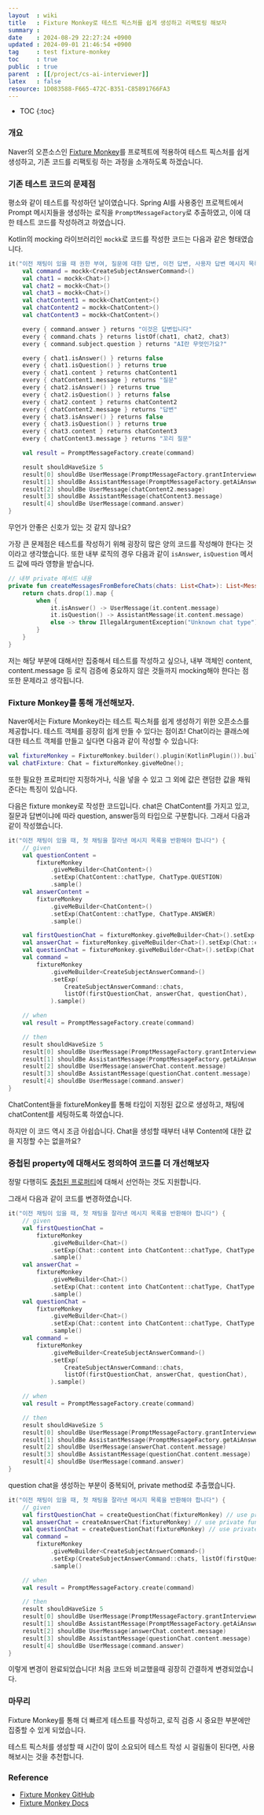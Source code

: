 ```yaml
---
layout  : wiki
title   : Fixture Monkey로 테스트 픽스처를 쉽게 생성하고 리팩토링 해보자 
summary : 
date    : 2024-08-29 22:27:24 +0900
updated : 2024-09-01 21:46:54 +0900
tag     : test fixture-monkey
toc     : true
public  : true
parent  : [[/project/cs-ai-interviewer]]
latex   : false
resource: 1D083588-F665-472C-B351-C85891766FA3
---
```

* TOC
{:toc}

### 개요

Naver의 오픈소스인 [Fixture Monkey](https://github.com/naver/fixture-monkey)를 프로젝트에 적용하여 테스트 픽스처를 쉽게 생성하고, 기존 코드를 리팩토링 하는 과정을 소개하도록 하겠습니다.

### 기존 테스트 코드의 문제점

평소와 같이 테스트를 작성하던 날이였습니다. Spring AI를 사용중인 프로젝트에서 Prompt 메시지들을 생성하는 로직을 `PromptMessageFactory`로 추출하였고, 이에 대한 테스트 코드를 작성하려고 하였습니다.

Kotlin의 mocking 라이브러리인 `mockk`로 코드를 작성한 코드는 다음과 같은 형태였습니다.

```kotlin
it("이전 채팅이 있을 때 권한 부여, 질문에 대한 답변, 이전 답변, 사용자 답변 메시지 목록을 반환한다") {
	val command = mockk<CreateSubjectAnswerCommand>()
	val chat1 = mockk<Chat>()
	val chat2 = mockk<Chat>()
	val chat3 = mockk<Chat>()
	val chatContent1 = mockk<ChatContent>()
	val chatContent2 = mockk<ChatContent>()
	val chatContent3 = mockk<ChatContent>()

	every { command.answer } returns "이것은 답변입니다"
	every { command.chats } returns listOf(chat1, chat2, chat3)
	every { command.subject.question } returns "AI란 무엇인가요?"

	every { chat1.isAnswer() } returns false
	every { chat1.isQuestion() } returns true
	every { chat1.content } returns chatContent1
	every { chatContent1.message } returns "질문"
	every { chat2.isAnswer() } returns true
	every { chat2.isQuestion() } returns false
	every { chat2.content } returns chatContent2
	every { chatContent2.message } returns "답변"
	every { chat3.isAnswer() } returns false
	every { chat3.isQuestion() } returns true
	every { chat3.content } returns chatContent3
	every { chatContent3.message } returns "꼬리 질문"

	val result = PromptMessageFactory.create(command)

	result shouldHaveSize 5
	result[0] shouldBe UserMessage(PromptMessageFactory.grantInterviewerRoleMessage)
	result[1] shouldBe AssistantMessage(PromptMessageFactory.getAiAnswerContentFromQuestion(command.subject.question))
	result[2] shouldBe UserMessage(chatContent2.message)
	result[3] shouldBe AssistantMessage(chatContent3.message)
	result[4] shouldBe UserMessage(command.answer)
}

```

무언가 안좋은 신호가 있는 것 같지 않나요? 

가장 큰 문제점은 테스트를 작성하기 위해 굉장히 많은 양의 코드를 작성해야 한다는 것이라고 생각했습니다. 또한 내부 로직의 경우 다음과 같이 `isAnswer`, `isQuestion` 메서드 값에 따라 영향을 받습니다. 

```kotlin
// 내부 private 메서드 내용
private fun createMessagesFromBeforeChats(chats: List<Chat>): List<Message> {
	return chats.drop(1).map {
		when {
			it.isAnswer() -> UserMessage(it.content.message)
			it.isQuestion() -> AssistantMessage(it.content.message)
			else -> throw IllegalArgumentException("Unknown chat type")
		}
	}
}
```

저는 해당 부분에 대해서만 집중해서 테스트를 작성하고 싶으나, 내부 객체인 content, content.message 등 로직 검증에 중요하지 않은 것들까지 mocking해야 한다는 점 또한 문제라고 생각됩니다.

### Fixture Monkey를 통해 개선해보자.

Naver에서는 Fixture Monkey라는 테스트 픽스처를 쉽게 생성하기 위한 오픈소스를 제공합니다. 테스트 객체를 굉장히 쉽게 만들 수 있다는 점이죠! Chat이라는 클래스에 대한 테스트 객체를 만들고 싶다면 다음과 같이 작성할 수 있습니다:

```kotlin
val fixtureMonkey = FixtureMonkey.builder().plugin(KotlinPlugin()).build()
val chatFixture: Chat = fixtureMonkey.giveMeOne();
```

또한 필요한 프로퍼티만 지정하거나, 식을 넣을 수 있고 그 외에 값은 랜덤한 값을 채워준다는 특징이 있습니다.

다음은 fixture monkey로 작성한 코드입니다. chat은 ChatContent를 가지고 있고, 질문과 답변이냐에 따라 question, answer등의 타입으로 구분합니다. 그래서 다음과 같이 작성했습니다.

```kotlin
it("이전 채팅이 있을 때, 첫 채팅을 잘라낸 메시지 목록을 반환해야 합니다") {
	// given
	val questionContent =
		fixtureMonkey
			.giveMeBuilder<ChatContent>()
			.setExp(ChatContent::chatType, ChatType.QUESTION)
			.sample()
	val answerContent =
		fixtureMonkey
			.giveMeBuilder<ChatContent>()
			.setExp(ChatContent::chatType, ChatType.ANSWER)
			.sample()

	val firstQuestionChat = fixtureMonkey.giveMeBuilder<Chat>().setExp(Chat::content, questionContent).sample()
	val answerChat = fixtureMonkey.giveMeBuilder<Chat>().setExp(Chat::content, answerContent).sample()
	val questionChat = fixtureMonkey.giveMeBuilder<Chat>().setExp(Chat::content, questionContent).sample()
	val command =
		fixtureMonkey
			.giveMeBuilder<CreateSubjectAnswerCommand>()
			.setExp(
				CreateSubjectAnswerCommand::chats,
				listOf(firstQuestionChat, answerChat, questionChat),
			).sample()

	// when
	val result = PromptMessageFactory.create(command)

	// then
	result shouldHaveSize 5
	result[0] shouldBe UserMessage(PromptMessageFactory.grantInterviewerRoleMessage)
	result[1] shouldBe AssistantMessage(PromptMessageFactory.getAiAnswerContentFromQuestion(command.subject.question))
	result[2] shouldBe UserMessage(answerChat.content.message)
	result[3] shouldBe AssistantMessage(questionChat.content.message)
	result[4] shouldBe UserMessage(command.answer)
}

```

ChatContent들을 fixtureMonkey를 통해 타입이 지정된 값으로 생성하고, 채팅에 chatContent를 세팅하도록 하였습니다.

하지만 이 코드 역시 조금 아쉽습니다. Chat을 생성할 때부터 내부 Content에 대한 값을 지정할 수는 없을까요?

### 중첩된 property에 대해서도 정의하여 코드를 더 개선해보자

정말 다행히도 [중첩된 프로퍼티](https://naver.github.io/fixture-monkey/v1-0-0-kor/docs/plugins/kotlin-plugin/kotlin-exp/#%ec%a4%91%ec%b2%a9%eb%90%9c-%ed%94%84%eb%a1%9c%ed%8d%bc%ed%8b%b0%eb%a5%bc-%ec%b0%b8%ec%a1%b0)에 대해서 선언하는 것도 지원합니다.

그래서 다음과 같이 코드를 변경하였습니다.

```kotlin
it("이전 채팅이 있을 때, 첫 채팅을 잘라낸 메시지 목록을 반환해야 합니다") {
	// given
	val firstQuestionChat =
		fixtureMonkey
			.giveMeBuilder<Chat>()
			.setExp(Chat::content into ChatContent::chatType, ChatType.QUESTION)
			.sample()
	val answerChat =
		fixtureMonkey
			.giveMeBuilder<Chat>()
			.setExp(Chat::content into ChatContent::chatType, ChatType.ANSWER)
			.sample()
	val questionChat =
		fixtureMonkey
			.giveMeBuilder<Chat>()
			.setExp(Chat::content into ChatContent::chatType, ChatType.QUESTION)
			.sample()
	val command =
		fixtureMonkey
			.giveMeBuilder<CreateSubjectAnswerCommand>()
			.setExp(
				CreateSubjectAnswerCommand::chats,
				listOf(firstQuestionChat, answerChat, questionChat),
			).sample()

	// when
	val result = PromptMessageFactory.create(command)

	// then
	result shouldHaveSize 5
	result[0] shouldBe UserMessage(PromptMessageFactory.grantInterviewerRoleMessage)
	result[1] shouldBe AssistantMessage(PromptMessageFactory.getAiAnswerContentFromQuestion(command.subject.question))
	result[2] shouldBe UserMessage(answerChat.content.message)
	result[3] shouldBe AssistantMessage(questionChat.content.message)
	result[4] shouldBe UserMessage(command.answer)
}
```

question chat을 생성하는 부분이 중복되어, private method로 추출했습니다.

```kotlin
it("이전 채팅이 있을 때, 첫 채팅을 잘라낸 메시지 목록을 반환해야 합니다") {
	// given
	val firstQuestionChat = createQuestionChat(fixtureMonkey) // use private function
	val answerChat = createAnswerChat(fixtureMonkey) // use private function
	val questionChat = createQuestionChat(fixtureMonkey) // use private function
	val command =
		fixtureMonkey
			.giveMeBuilder<CreateSubjectAnswerCommand>()
			.setExp(CreateSubjectAnswerCommand::chats, listOf(firstQuestionChat, answerChat, questionChat))
			.sample()

	// when
	val result = PromptMessageFactory.create(command)

	// then
	result shouldHaveSize 5
	result[0] shouldBe UserMessage(PromptMessageFactory.grantInterviewerRoleMessage)
	result[1] shouldBe AssistantMessage(PromptMessageFactory.getAiAnswerContentFromQuestion(command.subject.question))
	result[2] shouldBe UserMessage(answerChat.content.message)
	result[3] shouldBe AssistantMessage(questionChat.content.message)
	result[4] shouldBe UserMessage(command.answer)
}

```

이렇게 변경이 완료되었습니다! 처음 코드와 비교했을때 굉장히 간결하게 변경되었습니다.

### 마무리

Fixture Monkey를 통해 더 빠르게 테스트를 작성하고, 로직 검증 시 중요한 부분에만 집중할 수 있게 되었습니다.

테스트 픽스처를 생성할 때 시간이 많이 소요되어 테스트 작성 시 걸림돌이 된다면, 사용해보시는 것을 추천합니다.

### Reference

- [Fixture Monkey GitHub](https://github.com/naver/fixture-monkey)
- [Fixture Monkey Docs](https://naver.github.io/fixture-monkey)
	
